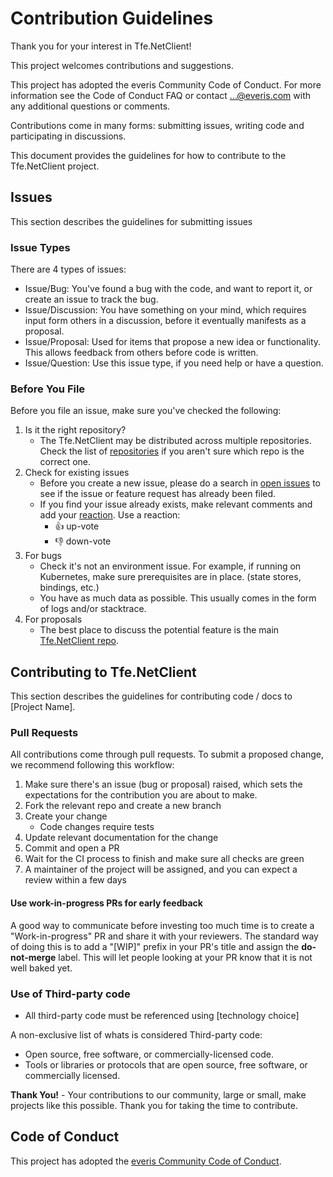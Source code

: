 # Contribution Guidelines

Thank you for your interest in Tfe.NetClient!

This project welcomes contributions and suggestions.

This project has adopted the everis Community Code of Conduct.
For more information see the Code of Conduct FAQ
or contact ...@everis.com with any additional questions or comments.

Contributions come in many forms: submitting issues, writing code and participating in discussions.

This document provides the guidelines for how to contribute to the Tfe.NetClient project.

## Issues

This section describes the guidelines for submitting issues

### Issue Types

There are 4 types of issues:

- Issue/Bug: You've found a bug with the code, and want to report it, or create an issue to track the bug.
- Issue/Discussion: You have something on your mind, which requires input form others in a discussion, before it eventually manifests as a proposal.
- Issue/Proposal: Used for items that propose a new idea or functionality. This allows feedback from others before code is written.
- Issue/Question: Use this issue type, if you need help or have a question.

### Before You File

Before you file an issue, make sure you've checked the following:

1. Is it the right repository?
    - The Tfe.NetClient may be distributed across multiple repositories. Check the list of [repositories](https://github.com/everis-technology) if you aren't sure which repo is the correct one.
1. Check for existing issues
    - Before you create a new issue, please do a search in [open issues](https://github.com/everis-technology/Tfe.NetClient/issues) to see if the issue or feature request has already been filed.
    - If you find your issue already exists, make relevant comments and add your [reaction](https://github.com/blog/2119-add-reaction-to-pull-requests-issues-and-comments). Use a reaction:
        - 👍 up-vote
        - 👎 down-vote
1. For bugs
    - Check it's not an environment issue. For example, if running on Kubernetes, make sure prerequisites are in place. (state stores, bindings, etc.)
    - You have as much data as possible. This usually comes in the form of logs and/or stacktrace.
1. For proposals
    - The best place to discuss the potential feature is the main [Tfe.NetClient repo](https://github.com/everis-technolog/Tfe.NetClient).

## Contributing to Tfe.NetClient

This section describes the guidelines for contributing code / docs to [Project Name].

### Pull Requests

All contributions come through pull requests. To submit a proposed change, we recommend following this workflow:

1. Make sure there's an issue (bug or proposal) raised, which sets the expectations for the contribution you are about to make.
1. Fork the relevant repo and create a new branch
1. Create your change
    - Code changes require tests
1. Update relevant documentation for the change
1. Commit and open a PR
1. Wait for the CI process to finish and make sure all checks are green
1. A maintainer of the project will be assigned, and you can expect a review within a few days

#### Use work-in-progress PRs for early feedback

A good way to communicate before investing too much time is to create a "Work-in-progress" PR and share it with your reviewers. The standard way of doing this is to add a "[WIP]" prefix in your PR's title and assign the **do-not-merge** label. This will let people looking at your PR know that it is not well baked yet.

### Use of Third-party code

- All third-party code must be referenced using [technology choice]

A non-exclusive list of whats is considered Third-party code:

- Open source, free software, or commercially-licensed code.
- Tools or libraries or protocols that are open source, free software, or commercially licensed.

**Thank You!** - Your contributions to our community, large or small, make projects like this possible. Thank you for taking the time to contribute.

## Code of Conduct

This project has adopted the [everis Community Code of Conduct](https://github.com/everis-technology/codeofconduct/).